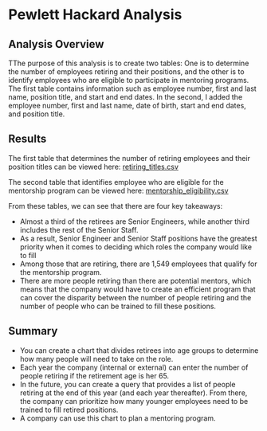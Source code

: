 # Pewlett Hackard Analysis

## Analysis Overview

TThe purpose of this analysis is to create two tables:
One is to determine the number of employees retiring and their positions, and the other is to identify employees who are eligible to participate in mentoring programs. The first table contains information such as employee number, first and last name, position title, and start and end dates. In the second, I added the employee number, first and last name, date of birth, start and end dates, and position title.

## Results

The first table that determines the number of retiring employees and their position titles can be viewed here: [retiring_titles.csv]('')

The second table that identifies employee who are eligible for the mentorship program can be viewed here: [mentorship_eligibility.csv]('')

From these tables, we can see that there are four key takeaways: 
- Almost a third of the retirees are Senior Engineers, while another third includes the rest of the Senior Staff.
 - As a result, Senior Engineer and Senior Staff positions have the greatest priority when it comes to deciding which roles the company would like to fill
 - Among those that are retiring, there are 1,549 employees that qualify for the mentorship program. 
 - There are more people retiring than there are potential mentors, which means that the company would have to create an efficient program that can cover the disparity between the number of people retiring and the number of people who can be trained to fill these positions.

 ## Summary

 - You can create a chart that divides retirees into age groups to determine how many people will need to take on the role.
- Each year the company (internal or external) can enter the number of people retiring if the retirement age is her 65.
- In the future, you can create a query that provides a list of people retiring at the end of this year (and each year thereafter).
From there, the company can prioritize how many younger employees need to be trained to fill retired positions.
- A company can use this chart to plan a mentoring program.